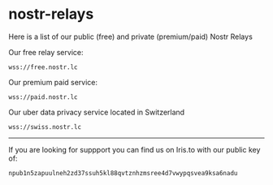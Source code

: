 # nostr-relays
Here is a list of our public (free) and private (premium/paid) Nostr Relays

Our free relay service:
```
wss://free.nostr.lc
```
Our premium paid service:
```
wss://paid.nostr.lc
```
Our uber data privacy service located in Switzerland
```
wss://swiss.nostr.lc
```
---
If you are looking for suppport you can find us on Iris.to with our public key of:
```
npub1n5zapuulneh2zd37ssuh5kl88qvtznhzmsree4d7vwypqsvea9ksa6nadu
```

